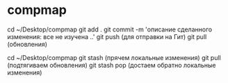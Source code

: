 # compmap
cd ~/Desktop/compmap
git add . 
git commit -m 'описание сделанного изменения: все не изучена ..'
git push (для отправки на Гит)
git pull (обновления)

cd ~/Desktop/compmap
git stash (прячем локальные изменения)
git pull (подтягиваем обновления)
git stash pop (достаем обратно локальные изменения)